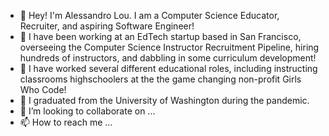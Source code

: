 - 👋 Hey! I'm Alessandro Lou. I am a Computer Science Educator, Recruiter, and aspiring Software Engineer!
- 🌱 I have been working at an EdTech startup based in San Francisco, overseeing the Computer Science Instructor Recruitment Pipeline, hiring hundreds of instructors, and dabbling in some curriculum development!
- 🌱 I have worked several different educational roles, including instructing classrooms highschoolers at the the game changing non-profit Girls Who Code!
- 👀 I graduated from the University of Washington during the pandemic.
- 💞️ I’m looking to collaborate on ...
- 📫 How to reach me ...

<!---
alemaulou/alemaulou is a ✨ special ✨ repository because its `README.md` (this file) appears on your GitHub profile.
You can click the Preview link to take a look at your changes.
--->
